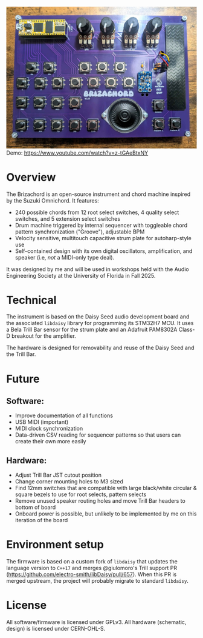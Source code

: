 ![Brizachord](./image.png)
Demo: https://www.youtube.com/watch?v=z-tGAeBtxNY

# Overview
The Brizachord is an open-source instrument and chord machine inspired by the Suzuki Omnichord. It features:
* 240 possible chords from 12 root select switches, 4 quality select switches, and 5 extension select switches
* Drum machine triggered by internal sequencer with toggleable chord pattern synchronization ("Groove"), adjustable BPM
* Velocity sensitive, multitouch capacitive strum plate for autoharp-style use
* Self-contained design with its own digital oscillators, amplification, and speaker (i.e, *not* a MIDI-only type deal).

It was designed by me and will be used in workshops held with the Audio Engineering Society at the University of Florida in Fall 2025.

# Technical
The instrument is based on the Daisy Seed audio development board and the associated `libdaisy` library for programming its STM32H7 MCU. It uses a Bela Trill Bar sensor for the strum plate and an Adafruit PAM8302A Class-D breakout for the amplifier. 

The hardware is designed for removability and reuse of the Daisy Seed and the Trill Bar.

# Future
## Software:
* Improve documentation of all functions
* USB MIDI (important)
* MIDI clock synchronization
* Data-driven CSV reading for sequencer patterns so that users can create their own more easily

## Hardware:
* Adjust Trill Bar JST cutout position
* Change corner mounting holes to M3 sized
* Find 12mm switches that are compatible with large black/white circular & square bezels to use for root selects, pattern selects
* Remove unused speaker routing holes and move Trill Bar headers to bottom of board
* Onboard power is possible, but unlikely to be implemented by me on this iteration of the board

# Environment setup
The firmware is based on a custom fork of `libdaisy` that updates the language version to `C++17` and merges @giulomoro's Trill support PR (https://github.com/electro-smith/libDaisy/pull/657). When this PR is merged upstream, the project will probably migrate to standard `libdaisy`.

# License
All software/firmware is licensed under GPLv3.
All hardware (schematic, design) is licensed under CERN-OHL-S.